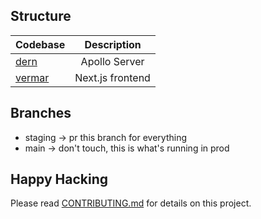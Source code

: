 ## Structure

| Codebase         |   Description    |
| :--------------- | :--------------: |
| [dern](dern)     |  Apollo Server   |
| [vermar](vermar) | Next.js frontend |

## Branches

- staging -> pr this branch for everything
- main -> don't touch, this is what's running in prod

## Happy Hacking

Please read [CONTRIBUTING.md](https://github.com/condinoaljoseph/meaningful/blob/staging/CONTRIBUTING.md) for details on this project.
